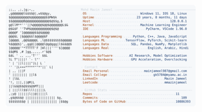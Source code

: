 <picture>
  <source srcset="https://raw.githubusercontent.com/mmazinjameel/mmazinjameel/main/dark_mode.svg?v=1752696756" media="(prefers-color-scheme: dark)">
  <img src="https://raw.githubusercontent.com/mmazinjameel/mmazinjameel/main/light_mode.svg?v=1752696756">
</picture>
